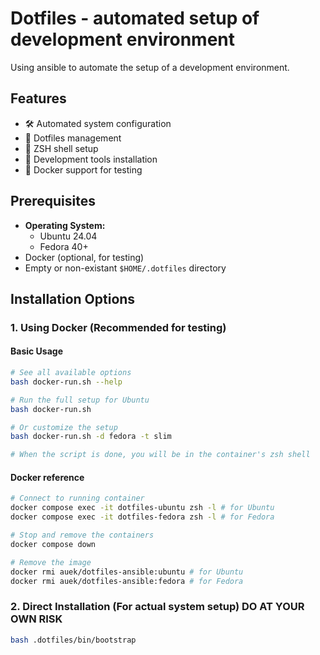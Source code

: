 # Dotfiles - automated setup of development environment

Using ansible to automate the setup of a development environment.

## Features

- 🛠️ Automated system configuration
- 📁 Dotfiles management
- 🐚 ZSH shell setup
- 🔧 Development tools installation
- 🐳 Docker support for testing

## Prerequisites
- **Operating System:**
    - Ubuntu 24.04
    - Fedora 40+
- Docker (optional, for testing)
- Empty or non-existant `$HOME/.dotfiles` directory

## Installation Options

### 1. Using Docker (Recommended for testing)

#### Basic Usage
```bash
# See all available options
bash docker-run.sh --help

# Run the full setup for Ubuntu
bash docker-run.sh 

# Or customize the setup
bash docker-run.sh -d fedora -t slim

# When the script is done, you will be in the container's zsh shell
```

#### Docker reference
```bash
# Connect to running container
docker compose exec -it dotfiles-ubuntu zsh -l # for Ubuntu
docker compose exec -it dotfiles-fedora zsh -l # for Fedora

# Stop and remove the containers
docker compose down

# Remove the image
docker rmi auek/dotfiles-ansible:ubuntu # for Ubuntu
docker rmi auek/dotfiles-ansible:fedora # for Fedora

```

### 2. Direct Installation (For actual system setup) DO AT YOUR OWN RISK

```bash
bash .dotfiles/bin/bootstrap 
```




